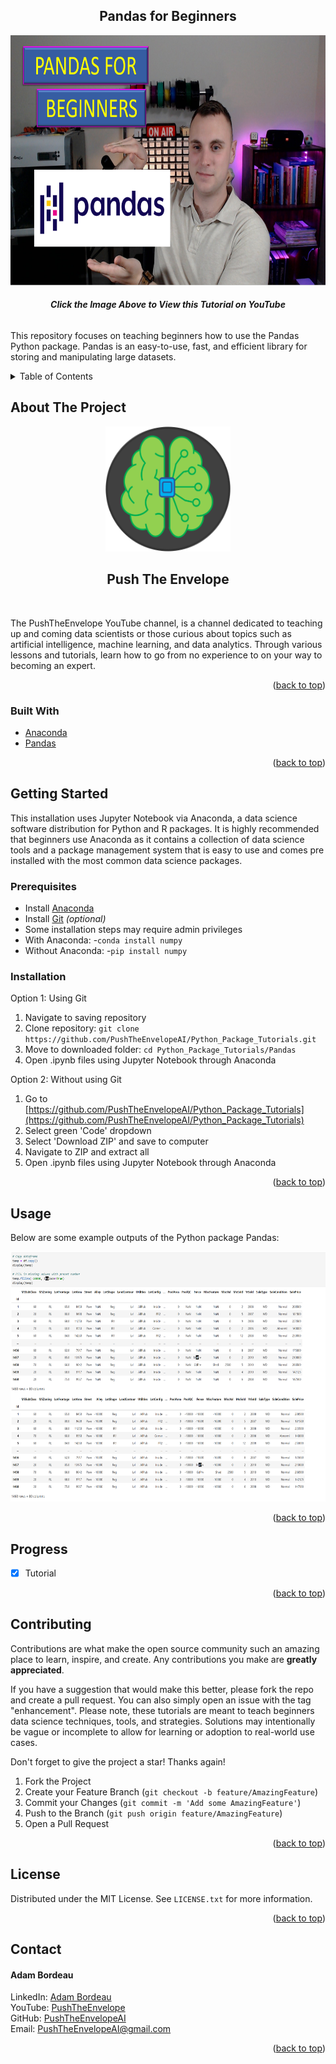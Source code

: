 <!--
*** CHANGE THE FOLLOWING PARAMETERS TO FILL THE TEMPLATE
*** REPOSITORY_NAME: name of the repository
*** REPOSITORY_DESCRIPTION: description of the repository
*** YOUTUBE_VIDEO_LINK: link to the YouTube tutorial
*** YOUTUBE_VIDEO_THUMBNAIL: thumbnail of the YouTube tutorial
*** BUILT_WITH: packages and tools used
*** INSTALLATION_DESCRIPTION: description of installation instructions
*** INSTALLATION_INSTRUCTIONS: instructions for installing packages
*** PREREQUISITE_INSTRUCTIONS: instructions for prerequisite materials
*** USAGE_DESCRIPTION: description of usage example
*** USAGE_IMAGE: link to usage example image
*** PROGRESS_STATUS: status of repository progress
-->


<a name="top"/></a>

<!-- PROJECT LOGO -->
<div style="text-align: center;">
    <h2>Pandas for Beginners</h2>
    <a href="https://www.youtube.com/watch?v=6qvt92KnzWQ">
        <img src="images/cover.PNG" alt="PushTheEnvelope YouTube Tutorial" width=700 height=400>
    </a>
    <h6 align="center"><i><b>Click the Image Above to View this Tutorial on YouTube</b></i></h6>
</div>

This repository focuses on teaching beginners how to use the Pandas Python package. Pandas is an easy-to-use, fast, and efficient library for storing and manipulating large datasets. 


<!-- TABLE OF CONTENTS -->
<details>
  <summary>Table of Contents</summary>
  <ol>
    <li>
      <a href="#about-the-project">About The Project</a>
      <ul>
        <li><a href="#built-with">Built With</a></li>
      </ul>
    </li>
    <li>
      <a href="#getting-started">Getting Started</a>
      <ul>
        <li><a href="#prerequisites">Prerequisites</a></li>
        <li><a href="#installation">Installation</a></li>
      </ul>
    </li>
    <li><a href="#usage">Usage</a></li>
    <li><a href="#progress">Progress</a></li>
    <li><a href="#contributing">Contributing</a></li>
    <li><a href="#license">License</a></li>
    <li><a href="#contact">Contact</a></li>
  </ol>
</details>


<!-- ABOUT THE PROJECT -->
<a name="about-the-project"/></a>

## About The Project

<div style="text-align: center;">
    <a href="https://www.youtube.com/channel/UCjtoiXWlWt0VWoeN7tEjUbg">
        <img src="images/logo.PNG" alt="PushTheEnvelope Logo" width=200 height=200>
    </a>
    <h2>Push The Envelope</h2>
    <br>
    
</div>

The PushTheEnvelope YouTube channel, is a channel dedicated to teaching up and coming data scientists or those curious about topics such as artificial intelligence, machine learning, and data analytics. Through various lessons and tutorials, learn how to go from no experience to on your way to becoming an expert. 

<p align="right">(<a href="#top">back to top</a>)</p>


<a name="built-with"/></a>

### Built With

* [Anaconda](https://anaconda.org/)
* [Pandas](https://pandas.pydata.org/)

<p align="right">(<a href="#top">back to top</a>)</p>


<!-- GETTING STARTED -->
<a name="getting-started"/></a></a>

## Getting Started

This installation uses Jupyter Notebook via Anaconda, a data science software distribution for Python and R packages. It is highly recommended that beginners use Anaconda as it contains a collection of data science tools and a package management system that is easy to use and comes pre installed with the most common data science packages. 

<a name="prerequisites"/></a>

### Prerequisites

* Install [Anaconda](https://Anaconda.com/)
* Install [Git](https://git-scm.com/download/) *_(optional)_*
* Some installation steps may require admin privileges
* With Anaconda:
	-```conda install numpy```
* Without Anaconda:
	-```pip install numpy```

<a name="installation"/></a>

### Installation

Option 1: Using Git
1. Navigate to saving repository
2. Clone repository: ```git clone https://github.com/PushTheEnvelopeAI/Python_Package_Tutorials.git```
3. Move to downloaded folder: ```cd Python_Package_Tutorials/Pandas```
4. Open .ipynb files using Jupyter Notebook through Anaconda

Option 2: Without using Git
1. Go to [https://github.com/PushTheEnvelopeAI/Python_Package_Tutorials](https://github.com/PushTheEnvelopeAI/Python_Package_Tutorials)
2. Select green 'Code' dropdown
3. Select 'Download ZIP' and save to computer
4. Navigate to ZIP and extract all
5. Open .ipynb files using Jupyter Notebook through Anaconda

<p align="right">(<a href="#top">back to top</a>)</p>


<!-- USAGE EXAMPLES -->
<a name="usage"/></a>

## Usage

Below are some example outputs of the Python package Pandas:

<img src="images/usage.PNG" alt="Example Outputs" width=700 height=400>

<p align="right">(<a href="#top">back to top</a>)</p>


<!-- ROADMAP -->
<a name="progress"/></a>

## Progress

- [X] Tutorial

<p align="right">(<a href="#top">back to top</a>)</p>


<!-- CONTRIBUTING -->
<a name="contributing"/></a>

## Contributing

Contributions are what make the open source community such an amazing place to learn, inspire, and create. Any contributions you make are **greatly appreciated**.

If you have a suggestion that would make this better, please fork the repo and create a pull request. You can also simply open an issue with the tag "enhancement".
Please note, these tutorials are meant to teach beginners data science techniques, tools, and strategies. Solutions may intentionally be vague or incomplete to allow for learning or adoption to real-world use cases. 

Don't forget to give the project a star! Thanks again!

1. Fork the Project
2. Create your Feature Branch (`git checkout -b feature/AmazingFeature`)
3. Commit your Changes (`git commit -m 'Add some AmazingFeature'`)
4. Push to the Branch (`git push origin feature/AmazingFeature`)
5. Open a Pull Request

<p align="right">(<a href="#top">back to top</a>)</p>


<!-- LICENSE -->
<a name="license"/></a>

## License

Distributed under the MIT License. See `LICENSE.txt` for more information.

<p align="right">(<a href="#top">back to top</a>)</p>


<!-- CONTACT -->
<a name="contact"/></a>

## Contact

<h4 align="left">Adam Bordeau</h4>

LinkedIn: [Adam Bordeau](https://linkedin.com/in/adam-bordeau-24912b241)</br>
YouTube: [PushTheEnvelope](https://www.youtube.com/channel/UCjtoiXWlWt0VWoeN7tEjUbg/featured)</br>
GitHub: [PushTheEnvelopeAI](https://github.com/PushTheEnvelopeAI)</br>
Email: [PushTheEnvelopeAI@gmail.com](PushTheEnvelopeAI@gmail.com)

<p align="right">(<a href="#top">back to top</a>)</p>
